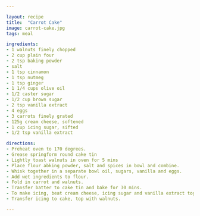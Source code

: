 ```yaml
---

layout: recipe
title:  "Carrot Cake"
image: carrot-cake.jpg
tags: meal

ingredients:
- 1 walnuts finely chopped
- 2 cup plain four
- 2 tsp baking powder
- salt
- 1 tsp cinnamon
- 1 tsp nutmeg
- 1 tsp ginger 
- 1 1/4 cups olive oil
- 1/2 caster sugar
- 1/2 cup brown sugar
- 2 tsp vanilla extract
- 4 eggs
- 3 carrots finely grated
- 125g cream cheese, softened
- 1 cup icing sugar, sifted
- 1/2 tsp vanilla extract

directions:
- Preheat oven to 170 degrees. 
- Grease springform round cake tin
- Lightly toast walnuts in oven for 5 mins
- Place flour abking powder, salt and spices in bowl and combine. 
- Whisk together in a separate bowl oil, sugars, vanilla and eggs. 
- Add wet ingredients to flour. 
- Fold in carrot and walnuts. 
- Transfer batter to cake tin and bake for 30 mins.
- To make icing, beat cream cheese, icing sugar and vanilla extract together. 
- Transfer icing to cake, top with walnuts. 

---
```

